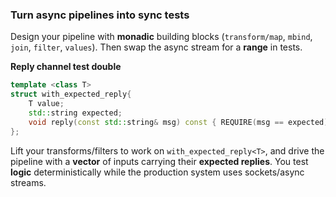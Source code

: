 ### **Turn async pipelines into sync tests**
Design your pipeline with **monadic** building blocks (`transform/map`, `mbind`, `join`, `filter`, `values`). Then swap the async stream for a **range** in tests.

**Reply channel test double**
```cpp
template <class T>
struct with_expected_reply{
    T value;
    std::string expected;
    void reply(const std::string& msg) const { REQUIRE(msg == expected); }
};
```
Lift your transforms/filters to work on `with_expected_reply<T>`, and drive the pipeline with a **vector** of inputs carrying their **expected replies**. You test **logic** deterministically while the production system uses sockets/async streams.
